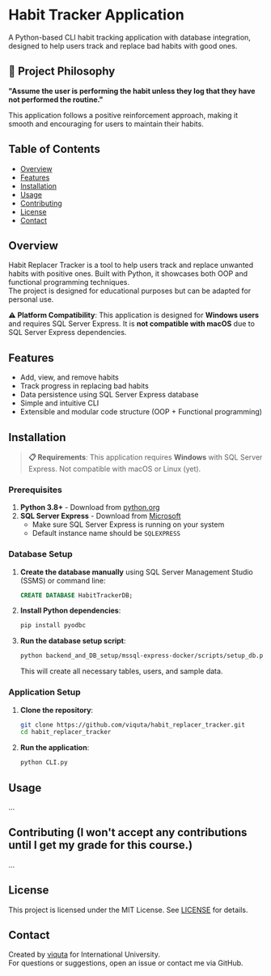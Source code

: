 # Habit Tracker Application

A Python-based CLI habit tracking application with database integration, designed to help users track and replace bad habits with good ones.

## 🌟 Project Philosophy

**"Assume the user is performing the habit unless they log that they have not performed the routine."**

This application follows a positive reinforcement approach, making it smooth and encouraging for users to maintain their habits.

## Table of Contents

- [Overview](#overview)
- [Features](#features)
- [Installation](#installation)
- [Usage](#usage)
- [Contributing](#contributing)
- [License](#license)
- [Contact](#contact)

## Overview

Habit Replacer Tracker is a tool to help users track and replace unwanted habits with positive ones. Built with Python, it showcases both OOP and functional programming techniques.  
The project is designed for educational purposes but can be adapted for personal use.

**⚠️ Platform Compatibility**: This application is designed for **Windows users** and requires SQL Server Express. It is **not compatible with macOS** due to SQL Server Express dependencies.

## Features

- Add, view, and remove habits
- Track progress in replacing bad habits
- Data persistence using SQL Server Express database
- Simple and intuitive CLI 
- Extensible and modular code structure (OOP + Functional programming)

## Installation

> **📋 Requirements**: This application requires **Windows** with SQL Server Express. Not compatible with macOS or Linux (yet).

### Prerequisites

1. **Python 3.8+** - Download from [python.org](https://www.python.org/downloads/)
2. **SQL Server Express** - Download from [Microsoft](https://www.microsoft.com/en-us/sql-server/sql-server-downloads)
   - Make sure SQL Server Express is running on your system
   - Default instance name should be `SQLEXPRESS`

### Database Setup

1. **Create the database manually** using SQL Server Management Studio (SSMS) or command line:
   ```sql
   CREATE DATABASE HabitTrackerDB;
   ```
   
2. **Install Python dependencies**:
   ```bash
   pip install pyodbc
   ```

3. **Run the database setup script**:
   ```bash
   python backend_and_DB_setup/mssql-express-docker/scripts/setup_db.py
   ```
   
   This will create all necessary tables, users, and sample data.

### Application Setup

1. **Clone the repository**:
   ```bash
   git clone https://github.com/viquta/habit_replacer_tracker.git
   cd habit_replacer_tracker
   ```

2. **Run the application**:
   ```bash
   python CLI.py
   ```

## Usage


...

## Contributing (I won't accept any contributions until I get my grade for this course.)
...

## License

This project is licensed under the MIT License. See [LICENSE](LICENSE) for details.

## Contact

Created by [viquta](https://github.com/viquta) for International University.  
For questions or suggestions, open an issue or contact me via GitHub.

